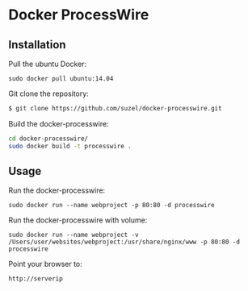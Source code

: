 # Docker ProcessWire

## Installation

Pull the ubuntu Docker:

```
sudo docker pull ubuntu:14.04
```

Git clone the repository: 

```sh
$ git clone https://github.com/suzel/docker-processwire.git
```

Build the docker-processwire:

```sh
cd docker-processwire/
sudo docker build -t processwire .
```

## Usage

Run the docker-processwire:

```
sudo docker run --name webproject -p 80:80 -d processwire
```

Run the docker-processwire with volume:

```
sudo docker run --name webproject -v /Users/user/websites/webproject:/usr/share/nginx/www -p 80:80 -d processwire
```

Point your browser to:

```
http://serverip
```